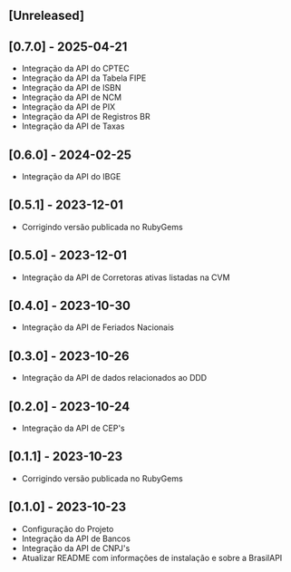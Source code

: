 ## [Unreleased]

## [0.7.0] - 2025-04-21

- Integração da API do CPTEC
- Integração da API da Tabela FIPE
- Integração da API de ISBN
- Integração da API de NCM
- Integração da API de PIX
- Integração da API de Registros BR
- Integração da API de Taxas

## [0.6.0] - 2024-02-25

- Integração da API do IBGE

## [0.5.1] - 2023-12-01

- Corrigindo versão publicada no RubyGems

## [0.5.0] - 2023-12-01

- Integração da API de Corretoras ativas listadas na CVM

## [0.4.0] - 2023-10-30

- Integração da API de Feriados Nacionais

## [0.3.0] - 2023-10-26

- Integração da API de dados relacionados ao DDD

## [0.2.0] - 2023-10-24

- Integração da API de CEP's

## [0.1.1] - 2023-10-23

- Corrigindo versão publicada no RubyGems

## [0.1.0] - 2023-10-23

- Configuração do Projeto
- Integração da API de Bancos
- Integração da API de CNPJ's
- Atualizar README com informações de instalação e sobre a BrasilAPI
